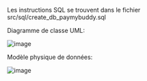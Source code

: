 Les instructions SQL se trouvent dans le fichier src/sql/create_db_paymybuddy.sql

Diagramme de classe UML: 

![image](https://github.com/user-attachments/assets/1fd8fa6b-d7d1-4055-9689-fee19bd863d9)

Modèle physique de données: 

![image](https://github.com/user-attachments/assets/2a855408-f167-491e-92e4-c399db4da5d6)
